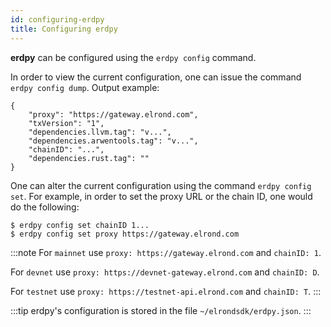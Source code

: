 ```yaml
---
id: configuring-erdpy
title: Configuring erdpy
---
```


**erdpy** can be configured using the `erdpy config` command.

In order to view the current configuration, one can issue the command `erdpy config dump`. Output example:

```
{
    "proxy": "https://gateway.elrond.com",
    "txVersion": "1",
    "dependencies.llvm.tag": "v...",
    "dependencies.arwentools.tag": "v...",
    "chainID": "...",
    "dependencies.rust.tag": ""
}
```

One can alter the current configuration using the command `erdpy config set`. For example, in order to set the proxy URL or the chain ID, one would do the following:

```
$ erdpy config set chainID 1...
$ erdpy config set proxy https://gateway.elrond.com
```

:::note
For `mainnet` use `proxy: https://gateway.elrond.com` and `chainID: 1`.

For `devnet` use `proxy: https://devnet-gateway.elrond.com` and `chainID: D`.

For `testnet` use `proxy: https://testnet-api.elrond.com` and `chainID: T`.
:::

:::tip
erdpy's configuration is stored in the file `~/elrondsdk/erdpy.json`.
:::
